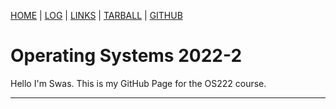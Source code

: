 [HOME] | [LOG] | [LINKS] | [TARBALL] | [GITHUB]

# Operating Systems 2022-2

Hello I'm Swas. This is my GitHub Page for the OS222 course.

<hr>

[HOME]: .
[LOG]: TXT/mylog.txt
[LINKS]: LINKS/
[TARBALL]: https://os.vlsm.org/Log/swastikanata.tar.bz2.txt
[GITHUB]: https://github.com/swastikanata/os222/

